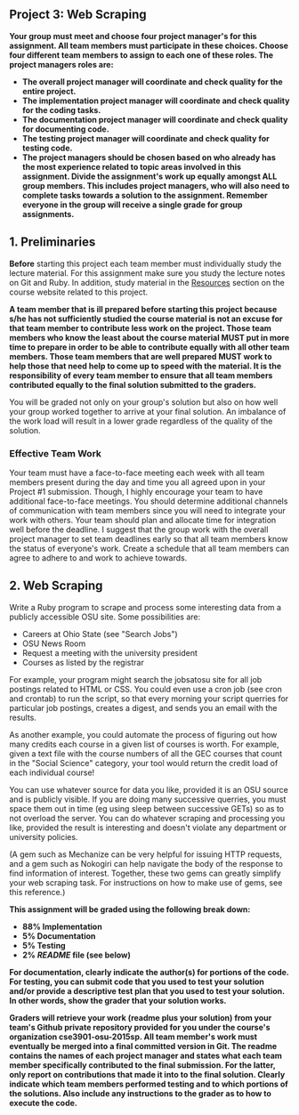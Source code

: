 ## Project 3: Web Scraping
<b>
Your group must meet and choose four project manager's for this assignment. All team members must participate in these choices. Choose four different team members to assign to each one of these roles. The project managers roles are:

* The overall project manager will coordinate and check quality for the entire project.
* The implementation project manager will coordinate and check quality for the coding tasks.
* The documentation project manager will coordinate and check quality for documenting code.
* The testing project manager will coordinate and check quality for testing code.
* The project managers should be chosen based on who already has the most experience related to topic areas involved in this assignment. Divide the assignment's work up equally amongst ALL group members. This includes project managers, who will also need to complete tasks towards a solution to the assignment. Remember everyone in the group will receive a single grade for group assignments.
</b>

## 1. Preliminaries
**Before** starting this project each team member must individually study the lecture material. For this assignment make sure you study the lecture notes on Git and Ruby. In addition, study material in the [Resources](http://web.cse.ohio-state.edu/~shareef/3901.sp15/resources/) section on the course website related to this project.

**A team member that is ill prepared before starting this project because s/he has not sufficiently studied the course material is not an excuse for that team member to contribute less work on the project. Those team members who know the least about the course material MUST put in more time to prepare in order to be able to contribute equally with all other team members. Those team members that are well prepared MUST work to help those that need help to come up to speed with the material. It is the responsibility of every team member to ensure that all team members contributed equally to the final solution submitted to the graders.**

You will be graded not only on your group's solution but also on how well your group worked together to arrive at your final solution. An imbalance of the work load will result in a lower grade regardless of the quality of the solution.

### Effective Team Work
Your team must have a face-to-face meeting each week with all team members present during the day and time you all agreed upon in your Project #1 submission. Though, I highly encourage your team to have additional face-to-face meetings. You should determine additional channels of communication with team members since you will need to integrate your work with others. Your team should plan and allocate time for integration well before the deadline. I suggest that the group work with the overall project manager to set team deadlines early so that all team members know the status of everyone's work. Create a schedule that all team members can agree to adhere to and work to achieve towards.

## 2. Web Scraping
Write a Ruby program to scrape and process some interesting data from a publicly accessible OSU site. Some possibilities are:

  * Careers at Ohio State (see "Search Jobs")
  * OSU News Room
  * Request a meeting with the university president
  * Courses as listed by the registrar

For example, your program might search the jobsatosu site for all job postings related to HTML or CSS. You could even use a cron job (see cron and crontab) to run the script, so that every morning your script querries for particular job postings, creates a digest, and sends you an email with the results.

As another example, you could automate the process of figuring out how many credits each course in a given list of courses is worth. For example, given a text file with the course numbers of all the GEC courses that count in the "Social Science" category, your tool would return the credit load of each individual course!

You can use whatever source for data you like, provided it is an OSU source and is publicly visible. If you are doing many successive querries, you must space them out in time (eg using sleep between successive GETs) so as to not overload the server. You can do whatever scraping and processing you like, provided the result is interesting and doesn't violate any department or university policies.

(A gem such as Mechanize can be very helpful for issuing HTTP requests, and a gem such as Nokogiri can help navigate the body of the response to find information of interest. Together, these two gems can greatly simplify your web scraping task. For instructions on how to make use of gems, see this reference.)

<b>
This assignment will be graded using the following break down:

* 88% Implementation
* 5% Documentation
* 5% Testing
* 2% _README_ file (see below)

For documentation, clearly indicate the author(s) for portions of the code. For testing, you can submit code that you used to test your solution and/or provide a descriptive test plan that you used to test your solution. In other words, show the grader that your solution works.

Graders will retrieve your work (readme plus your solution) from your team's Github private repository provided for you under the course's organization cse3901-osu-2015sp. All team member's work must eventually be merged into a final committed version in Git. The readme contains the names of each project manager and states what each team member specifically contributed to the final submission. For the latter, only report on contributions that made it into to the final solution. Clearly indicate which team members performed testing and to which portions of the solutions. Also include any instructions to the grader as to how to execute the code.
</b>
